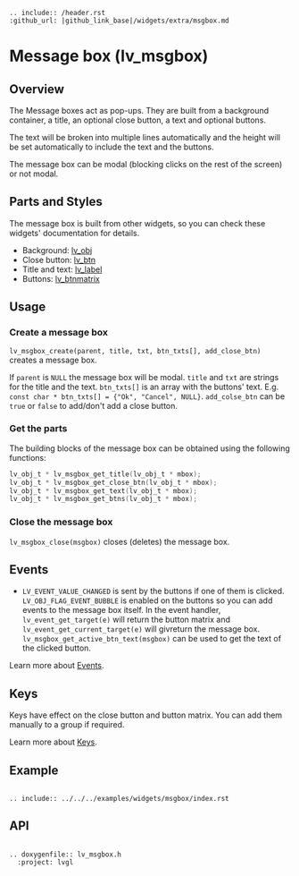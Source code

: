 ```eval_rst
.. include:: /header.rst 
:github_url: |github_link_base|/widgets/extra/msgbox.md
```
# Message box (lv_msgbox)

## Overview
The Message boxes act as pop-ups. 
They are built from a background container, a title, an optional close button, a text and optional buttons.

The text will be broken into multiple lines automatically and the height will be set automatically to include the text and the buttons.

The message box can be modal (blocking clicks on the rest of the screen) or not modal.

## Parts and Styles
The message box is built from other widgets, so you can check these widgets' documentation for details.
- Background: [lv_obj](/widgets/obj)
- Close button: [lv_btn](/widgets/core/btn)
- Title and text: [lv_label](/widgets/core/label)
- Buttons: [lv_btnmatrix](/widgets/core/btnmatrix)

## Usage

### Create a message box

`lv_msgbox_create(parent, title, txt, btn_txts[], add_close_btn)` creates a message box.

If `parent` is `NULL` the message box will be modal. `title` and `txt` are strings for the title and the text. 
`btn_txts[]` is an array with the buttons' text. E.g. `const char * btn_txts[] = {"Ok", "Cancel", NULL}`.
`add_colse_btn` can be `true` or `false` to add/don't add a close button.

### Get the parts
The building blocks of the message box can be obtained using the following functions:
```c 
lv_obj_t * lv_msgbox_get_title(lv_obj_t * mbox);
lv_obj_t * lv_msgbox_get_close_btn(lv_obj_t * mbox);
lv_obj_t * lv_msgbox_get_text(lv_obj_t * mbox);
lv_obj_t * lv_msgbox_get_btns(lv_obj_t * mbox);
```

### Close the message box
`lv_msgbox_close(msgbox)` closes (deletes) the message box.

## Events
- `LV_EVENT_VALUE_CHANGED` is sent by the buttons if one of them is clicked. `LV_OBJ_FLAG_EVENT_BUBBLE` is enabled on the buttons so you can add events to the message box itself. 
In the event handler, `lv_event_get_target(e)` will return the button matrix and `lv_event_get_current_target(e)` will givreturn the message box. `lv_msgbox_get_active_btn_text(msgbox)` can be used to get the text of the clicked button. 

Learn more about [Events](/overview/event).

## Keys
Keys have effect on the close button and button matrix. You can add them manually to a group if required.

Learn more about [Keys](/overview/indev).


## Example

```eval_rst

.. include:: ../../../examples/widgets/msgbox/index.rst

```

## API 

```eval_rst

.. doxygenfile:: lv_msgbox.h
  :project: lvgl
        
```
